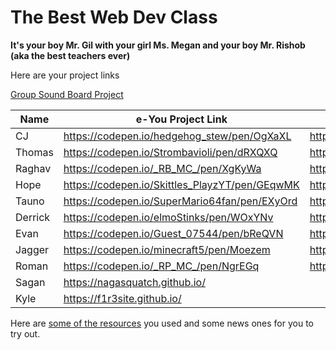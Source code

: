 # The Best Web Dev Class

__It's your boy Mr. Gil with your girl Ms. Megan and your boy Mr. Rishob (aka the best teachers ever)__

Here are your project links

[Group Sound Board Project](https://codepen.io/codecraftworks/pen/xrRRYO?editors=1100)

<table>
<thead>
<tr>
<th>Name</th>
<th>e-You Project Link</th>
<th>Comic Book Project Link</th>
</tr>
</thead>
<tbody>
<tr>
<td>CJ</td>
<td><a href="https://codepen.io/hedgehog_stew/pen/OgXaXL">https://codepen.io/hedgehog_stew/pen/OgXaXL</a></td>
<td><a href="https://codepen.io/hedgehog_stew/full/YQpGNK/">https://codepen.io/hedgehog_stew/full/YQpGNK/</a></td>
</tr>
<tr>
<td>Thomas</td>
<td><a href="https://codepen.io/Strombavioli/pen/dRXQXQ">https://codepen.io/Strombavioli/pen/dRXQXQ</a></td>
<td><a href="https://codepen.io/Strombavioli/full/weozoo/">https://codepen.io/Strombavioli/full/weozoo/</a></td>
</tr>
<tr>
<td>Raghav</td>
<td><a href="https://codepen.io/_RB_MC_/pen/XgKyWa">https://codepen.io/_RB_MC_/pen/XgKyWa</a></td>
<td><a href="https://codepen.io/_RB_MC_/pen/PjbzLo">https://codepen.io/_RB_MC_/pen/PjbzLo</a></td>
</tr>
<tr>
<td>Hope</td>
<td><a href="https://codepen.io/Skittles_PlayzYT/pen/GEqwMK">https://codepen.io/Skittles_PlayzYT/pen/GEqwMK</a></td>
<td><a href="https://codepen.io/Skittles_PlayzYT/full/vZyKMw/">https://codepen.io/Skittles_PlayzYT/full/vZyKMw/</a></td>
</tr>
<tr>
<td>Tauno</td>
<td><a href="https://codepen.io/SuperMario64fan/pen/EXyOrd">https://codepen.io/SuperMario64fan/pen/EXyOrd</a></td>
<td><a href="https://codepen.io/SuperMario64fan/pen/xrREby">https://codepen.io/SuperMario64fan/pen/xrREby</a></td>
</tr>
<tr>
<td>Derrick</td>
<td><a href="https://codepen.io/elmoStinks/pen/WOxYNv">https://codepen.io/elmoStinks/pen/WOxYNv</a></td>
<td><a href="https://codepen.io/elmoStinks/pen/mwOEvZ">https://codepen.io/elmoStinks/pen/mwOEvZ</a></td>
</tr>
<tr>
<td>Evan</td>
<td><a href="https://codepen.io/Guest_07544/pen/bReQVN">https://codepen.io/Guest_07544/pen/bReQVN</a></td>
<td><a href="https://codepen.io/Guest_07544/pen/WOoowK">https://codepen.io/Guest_07544/pen/WOoowK</a></td>
</tr>
<tr>
<td>Jagger</td>
<td><a href="https://codepen.io/minecraft5/pen/Moezem">https://codepen.io/minecraft5/pen/Moezem</a></td>
<td><a href="https://codepen.io/minecraft5/pen/ZyBOZX">https://codepen.io/minecraft5/pen/ZyBOZX</a></td>
</tr>
<tr>
<td>Roman</td>
<td><a href="https://codepen.io/_RP_MC_/pen/NgrEGq">https://codepen.io/_RP_MC_/pen/NgrEGq</a></td>
<td><a href="https://codepen.io/_RP_MC_/pen/eRBzxG">https://codepen.io/_RP_MC_/pen/eRBzxG</a></td>
</tr>
<td>Sagan</td>
<td colspan="2"><a href="https://nagasquatch.github.io/">https://nagasquatch.github.io/</a></td>
</tr>
<td>Kyle</td>
<td colspan="2"><a href="https://f1r3site.github.io/">https://f1r3site.github.io/</a></td>
</tr>
</tbody>
</table>

Here are [some of the resources](http://code.cr/web-resources) you used and some news ones for you to try out.

